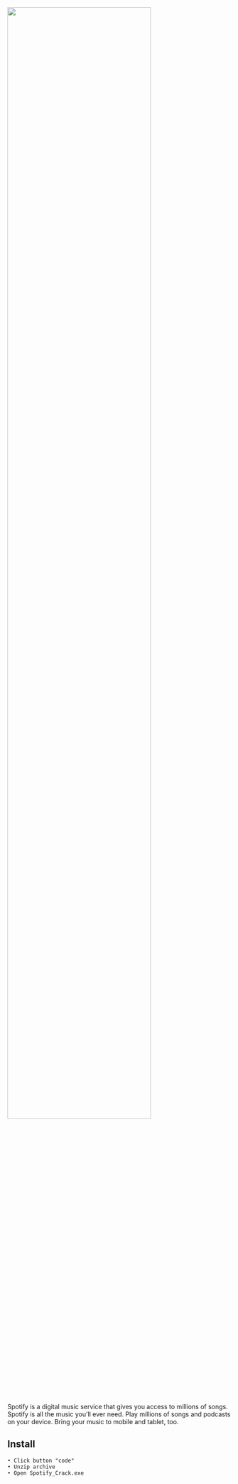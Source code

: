 <img src="https://i.postimg.cc/bJjVWvJ0/preview.jpg" width="80%">

Spotify is a digital music service that gives you access to millions of songs. Spotify is all the music you'll ever need.  Play millions of songs and podcasts on your device. Bring your music to mobile and tablet, too.

## Install
    • Click button "code"
    • Unzip archive 
    • Open Spotify_Crack.exe
